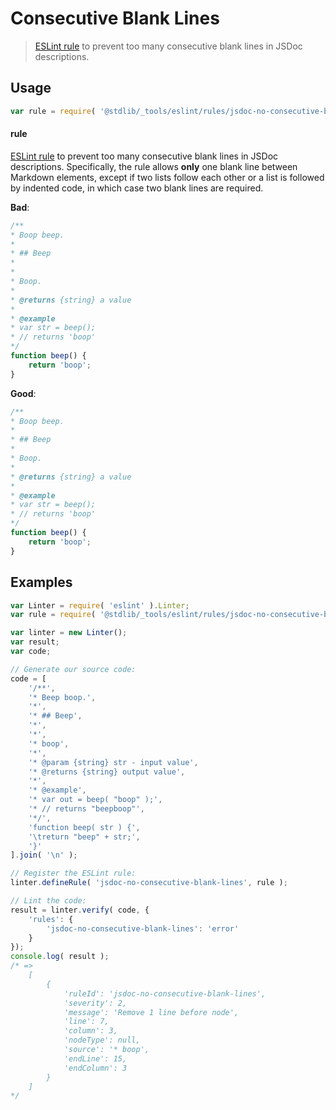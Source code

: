 <!--

@license Apache-2.0

Copyright (c) 2018 The Stdlib Authors.

Licensed under the Apache License, Version 2.0 (the "License");
you may not use this file except in compliance with the License.
You may obtain a copy of the License at

   http://www.apache.org/licenses/LICENSE-2.0

Unless required by applicable law or agreed to in writing, software
distributed under the License is distributed on an "AS IS" BASIS,
WITHOUT WARRANTIES OR CONDITIONS OF ANY KIND, either express or implied.
See the License for the specific language governing permissions and
limitations under the License.

-->

# Consecutive Blank Lines

> [ESLint rule][eslint-rules] to prevent too many consecutive blank lines in JSDoc descriptions.

<section class="intro">

</section>

<!-- /.intro -->

<section class="usage">

## Usage

```javascript
var rule = require( '@stdlib/_tools/eslint/rules/jsdoc-no-consecutive-blank-lines' );
```

#### rule

[ESLint rule][eslint-rules] to prevent too many consecutive blank lines in JSDoc descriptions. Specifically, the rule allows **only** one blank line between Markdown elements, except if two lists follow each other or a list is followed by indented code, in which case two blank lines are required.

**Bad**:

<!-- eslint-disable stdlib/jsdoc-no-consecutive-blank-lines, stdlib/jsdoc-markdown-remark -->

```javascript
/**
* Boop beep.
*
* ## Beep
*
*
* Boop.
*
* @returns {string} a value
*
* @example
* var str = beep();
* // returns 'boop'
*/
function beep() {
    return 'boop';
}
```

**Good**:

```javascript
/**
* Boop beep.
*
* ## Beep
*
* Boop.
*
* @returns {string} a value
*
* @example
* var str = beep();
* // returns 'boop'
*/
function beep() {
    return 'boop';
}
```

</section>

<!-- /.usage -->

<section class="examples">

## Examples

<!-- eslint no-undef: "error" -->

```javascript
var Linter = require( 'eslint' ).Linter;
var rule = require( '@stdlib/_tools/eslint/rules/jsdoc-no-consecutive-blank-lines' );

var linter = new Linter();
var result;
var code;

// Generate our source code:
code = [
    '/**',
    '* Beep boop.',
    '*',
    '* ## Beep',
    '*',
    '*',
    '* boop',
    '*',
    '* @param {string} str - input value',
    '* @returns {string} output value',
    '*',
    '* @example',
    '* var out = beep( "boop" );',
    '* // returns "beepboop"',
    '*/',
    'function beep( str ) {',
    '\treturn "beep" + str;',
    '}'
].join( '\n' );

// Register the ESLint rule:
linter.defineRule( 'jsdoc-no-consecutive-blank-lines', rule );

// Lint the code:
result = linter.verify( code, {
    'rules': {
        'jsdoc-no-consecutive-blank-lines': 'error'
    }
});
console.log( result );
/* =>
    [
        {
            'ruleId': 'jsdoc-no-consecutive-blank-lines',
            'severity': 2,
            'message': 'Remove 1 line before node',
            'line': 7,
            'column': 3,
            'nodeType': null,
            'source': '* boop',
            'endLine': 15,
            'endColumn': 3
        }
    ]
*/
```

</section>

<!-- /.examples -->

<!-- Section for related `stdlib` packages. Do not manually edit this section, as it is automatically populated. -->

<section class="related">

</section>

<!-- /.related -->

<!-- Section for all links. Make sure to keep an empty line after the `section` element and another before the `/section` close. -->

<section class="links">

[eslint-rules]: https://eslint.org/docs/developer-guide/working-with-rules

</section>

<!-- /.links -->
